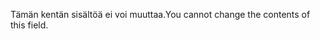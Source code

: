 <span data-ttu-id="d3dad-101">Tämän kentän sisältöä ei voi muuttaa.</span><span class="sxs-lookup"><span data-stu-id="d3dad-101">You cannot change the contents of this field.</span></span>
